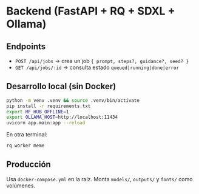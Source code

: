 # Backend (FastAPI + RQ + SDXL + Ollama)

## Endpoints
- `POST /api/jobs` → crea un job `{ prompt, steps?, guidance?, seed? }`
- `GET /api/jobs/:id` → consulta estado `queued|running|done|error`

## Desarrollo local (sin Docker)
```bash
python -m venv .venv && source .venv/bin/activate
pip install -r requirements.txt
export HF_HUB_OFFLINE=1
export OLLAMA_HOST=http://localhost:11434
uvicorn app.main:app --reload
```
En otra terminal:
```bash
rq worker meme
```

## Producción
Usa `docker-compose.yml` en la raíz. Monta `models/`, `outputs/` y `fonts/` como volúmenes.
